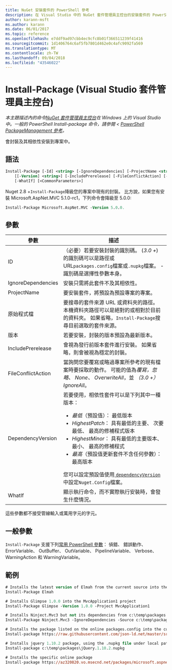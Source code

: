 ```yaml
---
title: NuGet 安裝套件的 PowerShell 參考
description: 在 Visual Studio 中的 NuGet 套件管理員主控台的安裝套件的 PowerShell 命令參考。
author: karann-msft
ms.author: karann
ms.date: 06/01/2017
ms.topic: reference
ms.openlocfilehash: e7ddf9ad97cbb4ec9cfc8b01f366511239f41416
ms.sourcegitcommit: 1d1406764c6af5fb7801d462e0c4afc9092fa569
ms.translationtype: MT
ms.contentlocale: zh-TW
ms.lasthandoff: 09/04/2018
ms.locfileid: "43546022"
---
```

# <a name="install-package-package-manager-console-in-visual-studio"></a>Install-Package (Visual Studio 套件管理員主控台)

*本主題描述內的命令[NuGet 套件管理員主控台](package-manager-console.md)在 Windows 上的 Visual Studio 中。一般的 PowerShell Install-package 命令，請參閱 < [PowerShell PackageManagement 參考](/powershell/module/packagemanagement/?view=powershell-6)。*

會封裝及其相依性安裝到專案中。

## <a name="syntax"></a>語法

```ps
Install-Package [-Id] <string> [-IgnoreDependencies] [-ProjectName <string>] [[-Source] <string>] 
    [[-Version] <string>] [-IncludePrerelease] [-FileConflictAction] [-DependencyVersion]
    [-WhatIf] [<CommonParameters>]
```

Nuget 2.8 +`Install-Package`降級您的專案中現有的封裝。 比方說，如果您有安裝 Microsoft.AspNet.MVC 5.1.0-rc1，下列命令會降級至 5.0.0:

```ps
Install-Package Microsoft.AspNet.MVC -Version 5.0.0.
```

## <a name="parameters"></a>參數

| 參數 | 描述 |
| --- | --- |
| ID | （必要）若要安裝封裝的識別碼。 (*3.0 +*) 的識別碼可以是路徑或 URL`packages.config`檔案或`.nupkg`檔案。 -識別碼是選擇性參數本身。 |
| IgnoreDependencies | 安裝只需將此套件不及其相依性。 |
| ProjectName | 要安裝套件，將預設為預設專案的專案。 |
| 原始程式檔 | 要搜尋的套件來源 URL 或資料夾的路徑。 本機資料夾路徑可以是絕對的或相對於目前的資料夾。 如果省略，`Install-Package`搜尋目前選取的套件來源。 |
| 版本 | 若要安裝，封裝的版本預設為最新版本。 |
| IncludePrerelease | 會視為發行前版本套件進行安裝。 如果省略，則會被視為穩定的封裝。 |
| FileConflictAction | 當詢問您要覆寫或略過專案所參考的現有檔案時要採取的動作。 可能的值為*覆寫，忽略、 None、 OverwriteAll*，並 *（3.0 +）* *IgnoreAll*。 |
| DependencyVersion | 若要使用，相依性套件可以是下列其中一種版本：<br/><ul><li>*最低*（預設值）： 最低版本</li><li>*HighestPatch*： 具有最低的主要、 次要最低、 最高的修補程式版本</li><li>*HighestMinor*： 具有最低的主要版本、 最小、 最高的修補程式</li><li>*最高*（預設值更新套件不含任何參數）： 最高版本</li></ul>您可以設定預設值使用[ `dependencyVersion` ](../reference/nuget-config-file.md#config-section)中設定`Nuget.Config`檔案。 |
| WhatIf | 顯示執行命令，而不實際執行安裝時，會發生什麼情況。 |

這些參數都不接受管線輸入或萬用字元的字元。

## <a name="common-parameters"></a>一般參數

`Install-Package` 支援下列[常用 PowerShell 參數](http://go.microsoft.com/fwlink/?LinkID=113216)： 偵錯、 錯誤動作、 ErrorVariable、 OutBuffer、 OutVariable、 PipelineVariable、 Verbose、 WarningAction 和 WarningVariable。

## <a name="examples"></a>範例

```ps
# Installs the latest version of Elmah from the current source into the default project
Install-Package Elmah

# Installs Glimpse 1.0.0 into the MvcApplication1 project
Install-Package Glimpse -Version 1.0.0 -Project MvcApplication1

# Installs Ninject.Mvc3 but not its dependencies from c:\temp\packages
Install-Package Ninject.Mvc3 -IgnoreDependencies -Source c:\temp\packages

# Installs the package listed on the online packages.config into the current project
Install-package https://raw.githubusercontent.com/json-ld.net/master/src/JsonLD/packages.config

# Installs jquery 1.10.2 package, using the .nupkg file under local path of c:\temp\packages
Install-package c:\temp\packages\jQuery.1.10.2.nupkg

# Installs the specific online package
Install-package https://az320820.vo.msecnd.net/packages/microsoft.aspnet.mvc.5.2.3.nupkg
```
